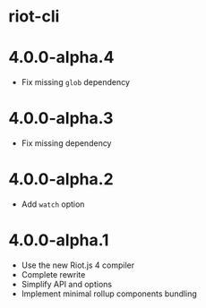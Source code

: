 # riot-cli

# 4.0.0-alpha.4

- Fix missing `glob` dependency

# 4.0.0-alpha.3

- Fix missing dependency

# 4.0.0-alpha.2

- Add `watch` option

# 4.0.0-alpha.1

- Use the new Riot.js 4 compiler
- Complete rewrite
- Simplify API and options
- Implement minimal rollup components bundling